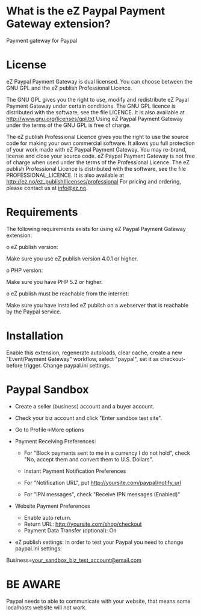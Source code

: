 What is the eZ Paypal Payment Gateway extension?
================================================

Payment gateway for Paypal


License
=======

eZ Paypal Payment Gateway is dual licensed. You can choose between the GNU
GPL and the eZ publish Professional Licence.

The GNU GPL gives you the right to use, modify and redistribute eZ Payal
Payment Gateway under certain conditions. The GNU GPL licence is distributed
with the software, see the file LICENCE. It is also available at
http://www.gnu.org/licenses/gpl.txt
Using eZ Paypal Payment Gateway under the terms of the GNU GPL is free of
charge.

The eZ publish Professional Licence gives you the right to use the source
code for making your own commercial software. It allows you full protection
of your work made with eZ Paypal Payment Gateway. You may re-brand, license
and close your source code. eZ Paypal Payment Gateway is not free of charge
when used under the terms of the Professional Licence. The eZ publish
Professional Licence is distributed with the software, see the file
PROFESSIONAL_LICENCE. It is also available at
http://ez.no/ez_publish/licenses/professional
For pricing and ordering, please contact us at info@ez.no.


Requirements
============

The following requirements exists for using eZ Paypal Payment Gateway extension:

o  eZ publish version:

   Make sure you use eZ publish version 4.0.1 or higher.

o  PHP version:

   Make sure you have PHP 5.2 or higher.

o  eZ publish must be reachable from the internet:

   Make sure you have installed eZ publish on a webserver that is reachable by
   the Paypal service.

Installation
============
Enable this extension, regenerate autoloads, clear cache, create a new "Event/Payment Gateway" workflow, select "paypal", set it as checkout-before trigger. Change paypal.ini settings.

Paypal Sandbox
==============

 - Create a seller (business) account and a buyer account.

 - Check your biz account and click "Enter sandbox test site".

 - Go to Profile->More options

 - Payment Receiving Preferences:

   - For "Block payments sent to me in a currency I do not hold", check "No, accept them and convert them to U.S. Dollars".

   - Instant Payment Notification Preferences

   - For "Notification URL", put http://yoursite.com/paypal/notify_url
   - For "IPN messages", check "Receive IPN messages (Enabled)"

 - Website Payment Preferences

   - Enable auto return.
   - Return URL: http://yoursite.com/shop/checkout
   - Payment Data Transfer (optional): On

 - eZ publish settings: in order to test your Paypal you need to change paypal.ini settings:

Business=your_sandbox_biz_test_account@email.com

BE AWARE
========

Paypal needs to able to communicate with your website, that means some localhosts website will not work.
